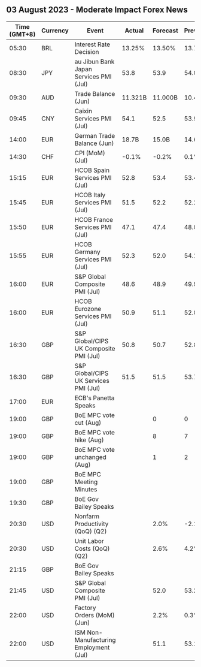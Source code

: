 ## 03 August 2023 - Moderate Impact Forex News

| Time (GMT+8) | Currency | Event | Actual | Forecast | Previous |
|------|----------|-------|--------|----------|----------|
| 05:30 | BRL | Interest Rate Decision | 13.25% | 13.50% | 13.75% |
| 08:30 | JPY | au Jibun Bank Japan Services PMI (Jul) | 53.8 | 53.9 | 54.0 |
| 09:30 | AUD | Trade Balance (Jun) | 11.321B | 11.000B | 10.497B |
| 09:45 | CNY | Caixin Services PMI (Jul) | 54.1 | 52.5 | 53.9 |
| 14:00 | EUR | German Trade Balance (Jun) | 18.7B | 15.0B | 14.6B |
| 14:30 | CHF | CPI (MoM) (Jul) | -0.1% | -0.2% | 0.1% |
| 15:15 | EUR | HCOB Spain Services PMI (Jul) | 52.8 | 53.4 | 53.4 |
| 15:45 | EUR | HCOB Italy Services PMI (Jul) | 51.5 | 52.2 | 52.2 |
| 15:50 | EUR | HCOB France Services PMI (Jul) | 47.1 | 47.4 | 48.0 |
| 15:55 | EUR | HCOB Germany Services PMI (Jul) | 52.3 | 52.0 | 54.1 |
| 16:00 | EUR | S&P Global Composite PMI (Jul) | 48.6 | 48.9 | 49.9 |
| 16:00 | EUR | HCOB Eurozone Services PMI (Jul) | 50.9 | 51.1 | 52.0 |
| 16:30 | GBP | S&P Global/CIPS UK Composite PMI (Jul) | 50.8 | 50.7 | 52.8 |
| 16:30 | GBP | S&P Global/CIPS UK Services PMI (Jul) | 51.5 | 51.5 | 53.7 |
| 17:00 | EUR | ECB's Panetta Speaks |  |  |  |
| 19:00 | GBP | BoE MPC vote cut (Aug) |  | 0 | 0 |
| 19:00 | GBP | BoE MPC vote hike (Aug) |  | 8 | 7 |
| 19:00 | GBP | BoE MPC vote unchanged (Aug) |  | 1 | 2 |
| 19:00 | GBP | BoE MPC Meeting Minutes |  |  |  |
| 19:30 | GBP | BoE Gov Bailey Speaks |  |  |  |
| 20:30 | USD | Nonfarm Productivity (QoQ) (Q2) |  | 2.0% | -2.1% |
| 20:30 | USD | Unit Labor Costs (QoQ) (Q2) |  | 2.6% | 4.2% |
| 21:15 | GBP | BoE Gov Bailey Speaks |  |  |  |
| 21:45 | USD | S&P Global Composite PMI (Jul) |  | 52.0 | 53.2 |
| 22:00 | USD | Factory Orders (MoM) (Jun) |  | 2.2% | 0.3% |
| 22:00 | USD | ISM Non-Manufacturing Employment (Jul) |  | 51.1 | 53.1 |
